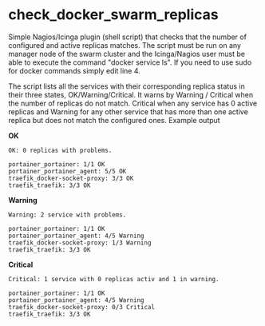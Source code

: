 # check_docker_swarm_replicas
Simple Nagios/Icinga plugin (shell script) that checks that the number of configured and active replicas matches. The script must be run on any manager node of the swarm cluster and the Icinga/Nagios user must be able to execute the command "docker service ls". If you need to use sudo for docker commands simply edit line 4.

The script lists all the services with their corresponding replica status in their three states, OK/Warning/Critical. It warns by Warning / Critical when the number of replicas do not match. Critical when any service has 0 active replicas and Warning for any other service that has more than one active replica but does not match the configured ones. Example output

**OK**
```
OK: 0 replicas with problems.

portainer_portainer: 1/1 OK
portainer_portainer_agent: 5/5 OK
traefik_docker-socket-proxy: 3/3 OK
traefik_traefik: 3/3 OK
```
**Warning**
```
Warning: 2 service with problems.
 
portainer_portainer: 1/1 OK
portainer_portainer_agent: 4/5 Warning
traefik_docker-socket-proxy: 1/3 Warning
traefik_traefik: 3/3 OK
```
**Critical**
```
Critical: 1 service with 0 replicas activ and 1 in warning.
 
portainer_portainer: 1/1 OK
portainer_portainer_agent: 4/5 Warning
traefik_docker-socket-proxy: 0/3 Critical
traefik_traefik: 3/3 OK
```
